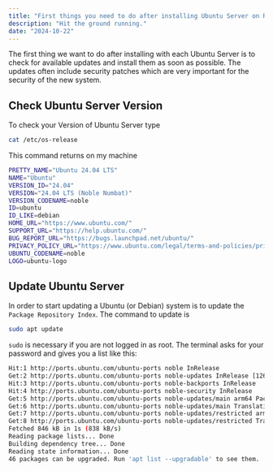 ```yaml
---
title: "First things you need to do after installing Ubuntu Server on Raspberry Pi"
description: "Hit the ground running."
date: "2024-10-22"
---
```



The first thing we want to do after installing with each Ubuntu Server is to check for available updates and install them as soon as possible.
The updates often include security patches which are very important for the security of the new system.


## Check Ubuntu Server Version

To check your Version of Ubuntu Server type

```sh
cat /etc/os-release
```
This command returns on my machine

```sh
PRETTY_NAME="Ubuntu 24.04 LTS"
NAME="Ubuntu"
VERSION_ID="24.04"
VERSION="24.04 LTS (Noble Numbat)"
VERSION_CODENAME=noble
ID=ubuntu
ID_LIKE=debian
HOME_URL="https://www.ubuntu.com/"
SUPPORT_URL="https://help.ubuntu.com/"
BUG_REPORT_URL="https://bugs.launchpad.net/ubuntu/"
PRIVACY_POLICY_URL="https://www.ubuntu.com/legal/terms-and-policies/privacy-policy"
UBUNTU_CODENAME=noble
LOGO=ubuntu-logo
```

## Update Ubuntu Server
In order to start updating a Ubuntu (or Debian) system is to update the `Package Repository Index`. The command to update is 

```sh
sudo apt update
```
`sudo` is necessary if you are not logged in as root. The terminal asks for your password and gives you a list like this:

```sh
Hit:1 http://ports.ubuntu.com/ubuntu-ports noble InRelease
Get:2 http://ports.ubuntu.com/ubuntu-ports noble-updates InRelease [126 kB]
Hit:3 http://ports.ubuntu.com/ubuntu-ports noble-backports InRelease
Hit:4 http://ports.ubuntu.com/ubuntu-ports noble-security InRelease
Get:5 http://ports.ubuntu.com/ubuntu-ports noble-updates/main arm64 Packages [339 kB]
Get:6 http://ports.ubuntu.com/ubuntu-ports noble-updates/main Translation-en [86.9 kB]
Get:7 http://ports.ubuntu.com/ubuntu-ports noble-updates/restricted arm64 Packages [246 kB]
Get:8 http://ports.ubuntu.com/ubuntu-ports noble-updates/restricted Translation-en [47.8 kB]
Fetched 846 kB in 1s (838 kB/s)
Reading package lists... Done
Building dependency tree... Done
Reading state information... Done
46 packages can be upgraded. Run 'apt list --upgradable' to see them.
```
